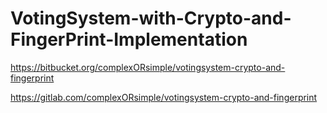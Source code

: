 # VotingSystem-with-Crypto-and-FingerPrint-Implementation

https://bitbucket.org/complexORsimple/votingsystem-crypto-and-fingerprint

https://gitlab.com/complexORsimple/votingsystem-crypto-and-fingerprint
